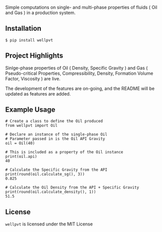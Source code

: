 Simple computations on single- and multi-phase properties of fluids ( Oil and Gas ) in a production system.

## Installation
`$ pip install wellpvt`

## Project Highlights
Sinlge-phase properties of Oil ( Density, Specific Gravity ) and Gas ( Pseudo-critical Properties, Compressibility, Density, Formation Volume Factor, Viscosity ) are live. 

The development of the features are on-going, and the README will be updated as features are added.

## Example Usage
```
# Create a class to define the Oil produced
from wellpvt import Oil

# Declare an instance of the single-phase Oil
# Parameter passed in is the Oil API Gravity
oil = Oil(40)   

# This is included as a property of the Oil instance
print(oil.api)    
40  

# Calculate the Specific Gravity from the API
print(round(oil.calculate_sg(), 3)) 
0.825     

# Calculate the Oil Density from the API + Specific Gravity
print(round(oil.calculate_density(), 1))
51.5
```

## License
`wellpvt` is licensed under the MIT License
